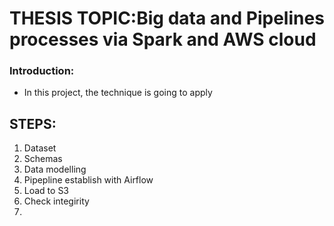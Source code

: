 <h1>THESIS TOPIC:Big data and Pipelines processes via Spark and AWS cloud </h1>
<h3>Introduction:</h3>

- In this project, the technique is going to apply
## STEPS:

1. Dataset
2. Schemas
3. Data modelling
4. Pipepline establish with Airflow
5. Load to S3
6. Check integirity
7. 
